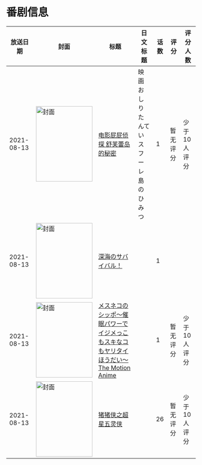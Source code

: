 # 番剧信息

|放送日期|封面|标题|日文标题|话数|评分|评分人数|
|---|---|---|---|---|---|---|
|2021-08-13|<img src="//lain.bgm.tv/pic/cover/c/bf/11/338261_dQQ2W.jpg" alt="封面" style="width:150px;height:200px;object-fit:cover;">|[电影屁屁侦探 舒芙蕾岛的秘密](https://bangumi.tv/subject/338261)|映画おしりたんてい スフーレ島のひみつ|1|暂无评分|少于10人评分|
|2021-08-13|<img src="//lain.bgm.tv/pic/cover/c/df/7a/338262_33iIU.jpg" alt="封面" style="width:150px;height:200px;object-fit:cover;">|[深海のサバイバル！](https://bangumi.tv/subject/338262)||1|||
|2021-08-13|<img src="/img/no_icon_subject.png" alt="封面" style="width:150px;height:200px;object-fit:cover;">|[メスネコのシッポ～催眠パワーでイジメっこもスキなコもヤリタイほうだい～ The Motion Anime](https://bangumi.tv/subject/354291)||1|暂无评分|少于10人评分|
|2021-08-13|<img src="//lain.bgm.tv/pic/cover/c/c4/60/384726_cJ0WZ.jpg" alt="封面" style="width:150px;height:200px;object-fit:cover;">|[猪猪侠之超星五灵侠](https://bangumi.tv/subject/384726)||26|暂无评分|少于10人评分|
